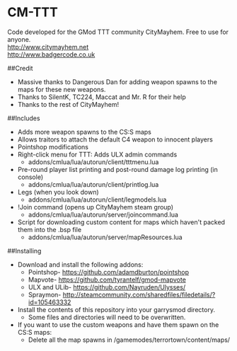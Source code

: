 CM-TTT
======

Code developed for the GMod TTT community CityMayhem. Free to use for anyone.  
http://www.citymayhem.net  
http://www.badgercode.co.uk  

##Credit
* Massive thanks to Dangerous Dan for adding weapon spawns to the maps for these new weapons.  
* Thanks to SilentK, TC224, Maccat and Mr. R for their help
* Thanks to the rest of CityMayhem!


##Includes
* Adds more weapon spawns to the CS:S maps
* Allows traitors to attach the default C4 weapon to innocent players
* Pointshop modifications
* Right-click menu for TTT: Adds ULX admin commands
  * addons/cmlua/lua/autorun/client/tttmenu.lua
* Pre-round player list printing and post-round damage log printing (in console)
  * addons/cmlua/lua/autorun/client/printlog.lua
* Legs (when you look down)
  * addons/cmlua/lua/autorun/client/legmodels.lua
* !Join command (opens up CityMayhem steam group)
  * addons/cmlua/lua/autorun/server/joincommand.lua
* Script for downloading custom content for maps which haven't packed them into the .bsp file 
  * addons/cmlua/lua/autorun/server/mapResources.lua


##Installing
* Download and install the following addons:
  * Pointshop- https://github.com/adamdburton/pointshop
  * Mapvote- https://github.com/tyrantelf/gmod-mapvote
  * ULX and ULib- https://github.com/Nayruden/Ulysses/
  * Spraymon- http://steamcommunity.com/sharedfiles/filedetails/?id=105463332
* Install the contents of this repository into your garrysmod directory.
  * Some files and directories will need to be overwritten.
* If you want to use the custom weapons and have them spawn on the CS:S maps:  
  * Delete all the map spawns in /gamemodes/terrortown/content/maps/
